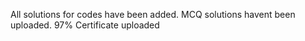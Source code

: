 All solutions for codes have been added.
MCQ solutions havent been uploaded.
97% 
Certificate uploaded
